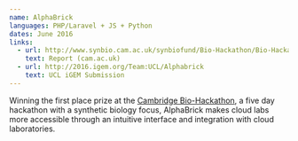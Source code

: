 ```yaml
---
name: AlphaBrick
languages: PHP/Laravel + JS + Python
dates: June 2016
links:
  - url: http://www.synbio.cam.ac.uk/synbiofund/Bio-Hackathon/Bio-Hackathon_progress
    text: Report (cam.ac.uk)
  - url: http://2016.igem.org/Team:UCL/Alphabrick
    text: UCL iGEM Submission
---
```


Winning the first place prize at the [Cambridge Bio-Hackathon](http://www.synbio.cam.ac.uk/synbiofund/Bio-Hackathon), a five day hackathon with a synthetic biology focus, AlphaBrick makes cloud labs more accessible through an intuitive interface and integration with cloud laboratories.
